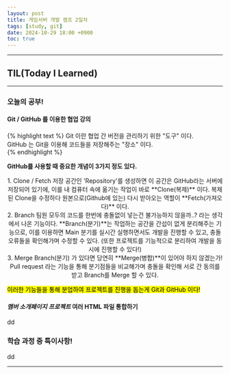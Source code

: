 ```yaml
---
layout: post
title: 게임서버 개발 캠프 2일차
tags: [study, git]
date: 2024-10-29 18:00 +0900
toc: true
---
```


---

## TIL(Today I Learned)

---

### 오늘의 공부!

#### Git / GitHub 를 이용한 협업 강의

{% highlight text %}
 Git 이란 협업 간 버전을 관리하기 위한 "도구" 이다.  
 GitHub 는 Git을 이용해 코드들을 저장해주는 "장소" 이다.  
{% endhighlight %}

**GitHub를 사용할 때 중요한 개념이 3가지 정도 있다.**

<center>1. Clone / Fetch  
저장 공간인 'Repository'를 생성하면 이 공간은 GitHub라는 서버에 저장되어 있기에,  
이를 내 컴퓨터 속에 옮기는 작업이 바로 **Clone(복제)** 이다. 복제된 Clone을 수정하다  
원본으로(Github에 있는) 다시 받아오는 역할이 **Fetch(가져오다)** 이다.</center>

<center>2. Branch  
팀원 모두의 코드를 한번에 충돌없이 넣는건 불가능하지 않을까..? 라는 생각에서 나온 기능이다.  
**Branch(분기)**는 작업하는 공간을 간섭이 없게 분리해주는 기능으로, 이를 이용하면  
Main 분기를 실시간 실행하면서도 개발을 진행할 수 있고, 충돌오류들을 확인해가며 수정할 수 있다.
(또한 프로젝트를 기능적으로 분리하여 개발을 동시에 진행할 수 있다!)</center>

<center>3. Merge  
Branch(분기) 가 있다면 당연히 **Merge(병합)**이 있어야 하지 않겠는가!  
Pull request 라는 기능을 통해 분기점들을 비교해가며 충돌을 확인해 서로 간 동의를 받고
Branch를 Merge 할 수 있다.</center>
  
<mark>이러한 기능들을 통해 분업하여 프로젝트를 진행을 돕는게 Git과 GitHub 이다!</mark>

#### *멤버 소개페이지 프로젝트* 여러 HTML 파일 통합하기

dd

### 학습 과정 중 특이사항!

dd

---
